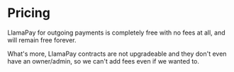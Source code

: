# Pricing

LlamaPay for outgoing payments is completely free with no fees at all, and will remain free forever.

What's more, LlamaPay contracts are not upgradeable and they don't even have an owner/admin, so we can't add fees even if we wanted to.

